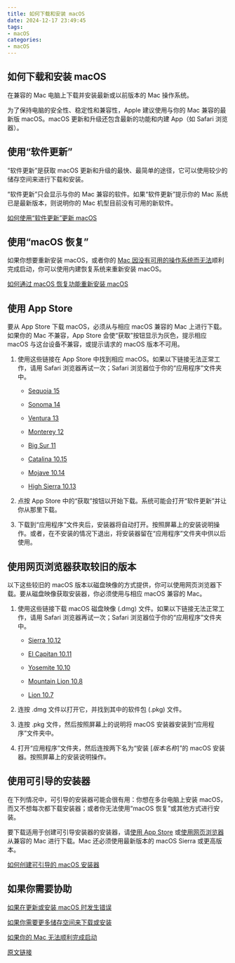 ```yaml
---
title: 如何下载和安装 macOS
date: 2024-12-17 23:49:45
tags:
- macOS
categories:
- macOS
---
```


## 如何下载和安装 macOS

在兼容的 Mac 电脑上下载并安装最新或以前版本的 Mac 操作系统。

为了保持电脑的安全性、稳定性和兼容性，Apple 建议使用与你的 Mac 兼容的最新版 macOS。macOS 更新和升级还包含最新的功能和内建 App（如 Safari 浏览器）。


## 使用“软件更新”

“软件更新”是获取 macOS 更新和升级的最快、最简单的途径，它可以使用较少的储存空间来进行下载和安装。

“软件更新”只会显示与你的 Mac 兼容的软件。如果“软件更新”提示你的 Mac 系统已是最新版本，则说明你的 Mac 机型目前没有可用的新软件。

[如何使用“软件更新”更新 macOS](https://support.apple.com/zh-cn/108382)

## 使用“macOS 恢复”

如果你想要重新安装 macOS，或者你的 [Mac 因没有可用的操作系统而无法](https://support.apple.com/zh-cn/102675)顺利完成启动，你可以使用内建恢复系统来重新安装 macOS。

[如何通过 macOS 恢复功能重新安装 macOS](https://support.apple.com/zh-cn/102655)

## 使用 App Store

要从 App Store 下载 macOS，必须从与相应 macOS 兼容的 Mac 上进行下载。如果你的 Mac 不兼容，App Store 会使“获取”按钮显示为灰色，提示相应 macOS 与这台设备不兼容，或提示请求的 macOS 版本不可用。

1.  使用这些链接在 App Store 中找到相应 macOS。如果以下链接无法正常工作，请用 Safari 浏览器再试一次；Safari 浏览器位于你的“应用程序”文件夹中。
    
    *   [Sequoia 15](macappstores://apps.apple.com/cn/app/macos-sequoia/id6596773750?mt=12)
        
    *   [Sonoma 14](macappstores://apps.apple.com/cn/app/macos-sonoma/id6450717509?mt=12)
        
    *   [Ventura 13](macappstores://apps.apple.com/cn/app/macos-ventura/id1638787999?mt=12)
        
    *   [Monterey 12](macappstores://apps.apple.com/cn/app/macos-monterey/id1576738294?mt=12)
        
    *   [Big Sur 11](macappstores://apps.apple.com/cn/app/macos-big-sur/id1526878132?mt=12)
        
    *   [Catalina 10.15](macappstores://apps.apple.com/cn/app/macos-catalina/id1466841314?mt=12)
        
    *   [Mojave 10.14](macappstores://apps.apple.com/cn/app/macos-mojave/id1398502828?mt=12)
        
    *   [High Sierra 10.13](macappstores://apps.apple.com/cn/app/macos-high-sierra/id1246284741?mt=12)
        
2.  点按 App Store 中的“获取”按钮以开始下载。系统可能会打开“软件更新”并让你从那里下载。
    
3.  下载到“应用程序”文件夹后，安装器将自动打开。按照屏幕上的安装说明操作。或者，在不安装的情况下退出，将安装器留在“应用程序”文件夹中供以后使用。
    

## 使用网页浏览器获取较旧的版本

以下这些较旧的 macOS 版本以磁盘映像的方式提供，你可以使用网页浏览器下载。要从磁盘映像获取安装器，你必须使用与相应 macOS 兼容的 Mac。

1.  使用这些链接下载 macOS 磁盘映像 (.dmg) 文件。如果以下链接无法正常工作，请用 Safari 浏览器再试一次；Safari 浏览器位于你的“应用程序”文件夹中。
    
    *   [Sierra 10.12](http://updates-http.cdn-apple.com/2019/cert/061-39476-20191023-48f365f4-0015-4c41-9f44-39d3d2aca067/InstallOS.dmg)
        
    *   [El Capitan 10.11](http://updates-http.cdn-apple.com/2019/cert/061-41424-20191024-218af9ec-cf50-4516-9011-228c78eda3d2/InstallMacOSX.dmg)
        
    *   [Yosemite 10.10](http://updates-http.cdn-apple.com/2019/cert/061-41343-20191023-02465f92-3ab5-4c92-bfe2-b725447a070d/InstallMacOSX.dmg)
        
    *   [Mountain Lion 10.8](https://updates.cdn-apple.com/2021/macos/031-0627-20210614-90D11F33-1A65-42DD-BBEA-E1D9F43A6B3F/InstallMacOSX.dmg)
        
    *   [Lion 10.7](https://updates.cdn-apple.com/2021/macos/041-7683-20210614-E610947E-C7CE-46EB-8860-D26D71F0D3EA/InstallMacOSX.dmg)
        
2.  连按 .dmg 文件以打开它，并找到其中的软件包 (.pkg) 文件。
    
3.  连按 .pkg 文件，然后按照屏幕上的说明将 macOS 安装器安装到“应用程序”文件夹中。
    
4.  打开“应用程序”文件夹，然后连按两下名为“安装 \[*版本名称*\]”的 macOS 安装器。按照屏幕上的安装说明操作。
    

## 使用可引导的安装器

在下列情况中，可引导的安装器可能会很有用：你想在多台电脑上安装 macOS，而又不想每次都下载安装器；或者你无法使用“macOS 恢复”或其他方式进行安装。

要下载适用于创建可引导安装器的安装器，请[使用 App Store](https://support.apple.com/zh-cn/102662#appstore) 或[使用网页浏览器](https://support.apple.com/zh-cn/102662#browser)从兼容的 Mac 进行下载。Mac 还必须使用最新版本的 macOS Sierra 或更高版本。

[如何创建可引导的 macOS 安装器](https://support.apple.com/zh-cn/101578)

## 如果你需要协助

[如果在更新或安装 macOS 时发生错误](https://support.apple.com/zh-cn/102531)

[如果你需要更多储存空间来下载或安装](https://support.apple.com/zh-cn/102624)

[如果你的 Mac 无法顺利完成启动](https://support.apple.com/zh-cn/102675)

[原文链接](https://support.apple.com/zh-cn/102662)